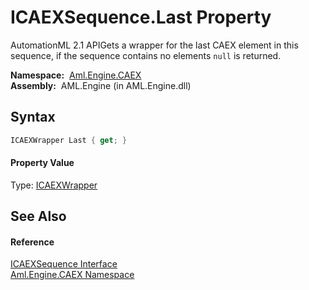 ICAEXSequence.Last Property
===========================
AutomationML 2.1 APIGets a wrapper for the last CAEX element in this sequence, if the sequence contains no elements `null` is returned.

  **Namespace:**  [Aml.Engine.CAEX][1]  
  **Assembly:**  AML.Engine (in AML.Engine.dll)

Syntax
------

```csharp
ICAEXWrapper Last { get; }
```

#### Property Value
Type: [ICAEXWrapper][2]

See Also
--------

#### Reference
[ICAEXSequence Interface][3]  
[Aml.Engine.CAEX Namespace][1]  

[1]: ../README.md
[2]: ../ICAEXWrapper/README.md
[3]: README.md
[4]: https://www.automationml.org
[5]: ../../icons/logoShade.png